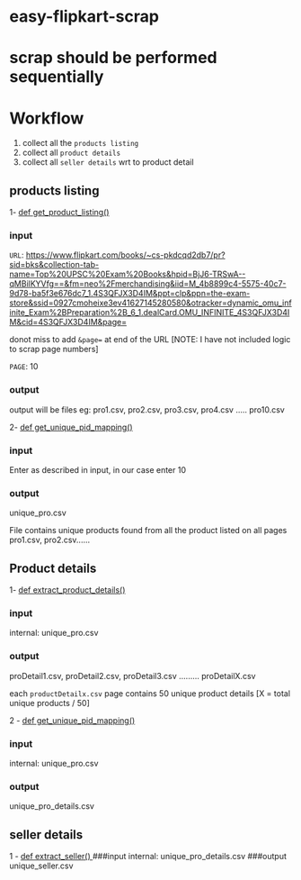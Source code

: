 # easy-flipkart-scrap

# scrap should be performed sequentially

# Workflow
1. collect all the `products listing`
2. collect all `product details`
3. collect all `seller details` wrt to product detail

## products listing
1- <ins> def get_product_listing() </ins>
### input 
`URL`: https://www.flipkart.com/books/~cs-pkdcqd2db7/pr?sid=bks&collection-tab-name=Top%20UPSC%20Exam%20Books&hpid=BjJ6-TRSwA--qMBilKYVfg==&fm=neo%2Fmerchandising&iid=M_4b8899c4-5575-40c7-9d78-ba5f3e676dc7_1.4S3QFJX3D4IM&ppt=clp&ppn=the-exam-store&ssid=0927cmoheixe3ev41627145280580&otracker=dynamic_omu_infinite_Exam%2BPreparation%2B_6_1.dealCard.OMU_INFINITE_4S3QFJX3D4IM&cid=4S3QFJX3D4IM&page=

donot miss to add `&page=` at end of the URL
[NOTE: I have not included logic to scrap page numbers]

`PAGE`: 10

### output
output will be files eg: pro1.csv, pro2.csv, pro3.csv, pro4.csv ..... pro10.csv

2- <ins> def get_unique_pid_mapping() </ins>
### input
Enter as described in input, in our case enter 10

### output
unique_pro.csv

File contains unique products found from all the product listed on all pages pro1.csv, pro2.csv......

## Product details
1- <ins> def extract_product_details() </ins>
### input
internal: unique_pro.csv
### output
proDetail1.csv, proDetail2.csv, proDetail3.csv ......... proDetailX.csv

each `productDetailx.csv` page contains 50 unique product details
[X = total unique products / 50]

2 - <ins> def get_unique_pid_mapping() </ins>
### input
internal: unique_pro.csv
### output
unique_pro_details.csv

## seller details
1 - <ins> def extract_seller() </ins>
###input
internal: unique_pro_details.csv
###output
unique_seller.csv




